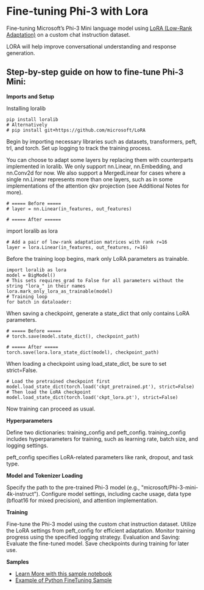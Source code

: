 # **Fine-tuning Phi-3 with Lora**

Fine-tuning Microsoft’s Phi-3 Mini language model using [LoRA (Low-Rank Adaptation)](https://github.com/microsoft/LoRA?WT.mc_id=aiml-138114-kinfeylo) on a custom chat instruction dataset. 

LORA will help improve conversational understanding and response generation. 

## Step-by-step guide on how to fine-tune Phi-3 Mini:

**Imports and Setup** 

Installing loralib

```
pip install loralib
# Alternatively
# pip install git+https://github.com/microsoft/LoRA

```

Begin by importing necessary libraries such as datasets, transformers, peft, trl, and torch.
Set up logging to track the training process.

You can choose to adapt some layers by replacing them with counterparts implemented in loralib. We only support nn.Linear, nn.Embedding, and nn.Conv2d for now. We also support a MergedLinear for cases where a single nn.Linear represents more than one layers, such as in some implementations of the attention qkv projection (see Additional Notes for more).

```
# ===== Before =====
# layer = nn.Linear(in_features, out_features)
```

```
# ===== After ======
```

import loralib as lora

```
# Add a pair of low-rank adaptation matrices with rank r=16
layer = lora.Linear(in_features, out_features, r=16)
```

Before the training loop begins, mark only LoRA parameters as trainable.

```
import loralib as lora
model = BigModel()
# This sets requires_grad to False for all parameters without the string "lora_" in their names
lora.mark_only_lora_as_trainable(model)
# Training loop
for batch in dataloader:
```

When saving a checkpoint, generate a state_dict that only contains LoRA parameters.

```
# ===== Before =====
# torch.save(model.state_dict(), checkpoint_path)
```
```
# ===== After =====
torch.save(lora.lora_state_dict(model), checkpoint_path)
```

When loading a checkpoint using load_state_dict, be sure to set strict=False.

```
# Load the pretrained checkpoint first
model.load_state_dict(torch.load('ckpt_pretrained.pt'), strict=False)
# Then load the LoRA checkpoint
model.load_state_dict(torch.load('ckpt_lora.pt'), strict=False)
```

Now training can proceed as usual.

**Hyperparameters** 

Define two dictionaries: training_config and peft_config. training_config includes hyperparameters for training, such as learning rate, batch size, and logging settings.

peft_config specifies LoRA-related parameters like rank, dropout, and task type.

**Model and Tokenizer Loading** 

Specify the path to the pre-trained Phi-3 model (e.g., "microsoft/Phi-3-mini-4k-instruct"). Configure model settings, including cache usage, data type (bfloat16 for mixed precision), and attention implementation.

**Training** 

Fine-tune the Phi-3 model using the custom chat instruction dataset. Utilize the LoRA settings from peft_config for efficient adaptation. Monitor training progress using the specified logging strategy.
Evaluation and Saving: Evaluate the fine-tuned model.
Save checkpoints during training for later use.

**Samples**
- [Learn More with this sample notebook](../../code/04.Finetuning/Phi_3_Inference_Finetuning.ipynb)
- [Example of Python FineTuning Sample](../../code/04.Finetuning/FineTrainingScript.py)
